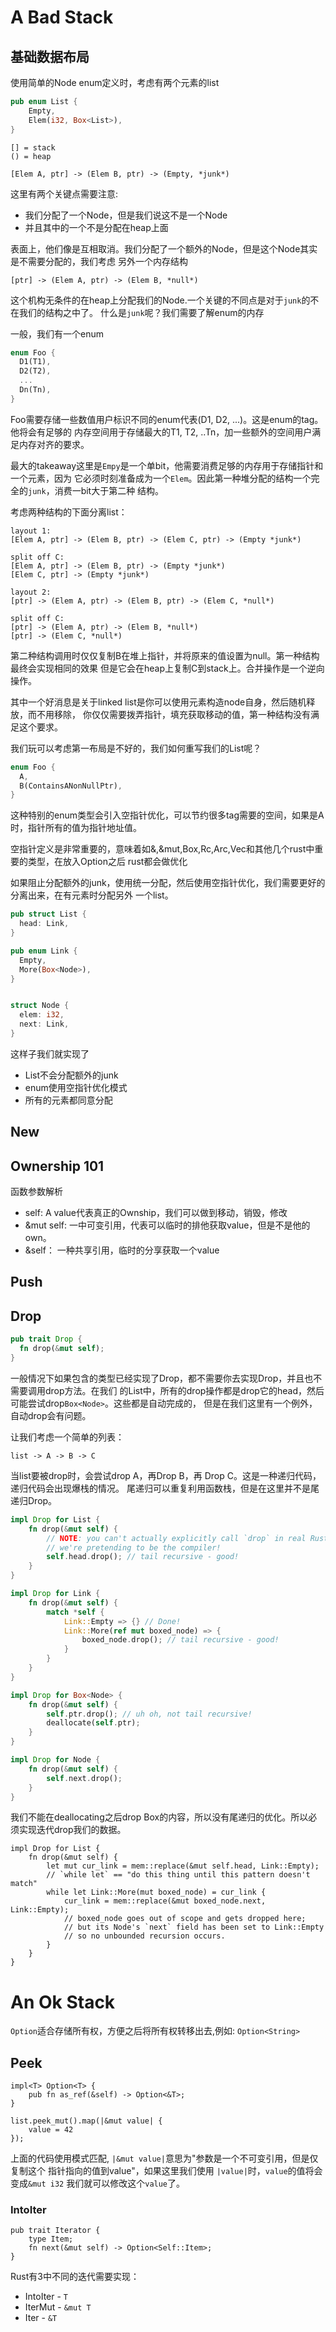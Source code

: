 # A Bad Stack

## 基础数据布局
使用简单的Node enum定义时，考虑有两个元素的list
```rust
pub enum List {
    Empty,
    Elem(i32, Box<List>),
}
```

```
[] = stack
() = heap

[Elem A, ptr] -> (Elem B, ptr) -> (Empty, *junk*)
```
这里有两个关键点需要注意:
- 我们分配了一个Node，但是我们说这不是一个Node
- 并且其中的一个不是分配在heap上面

表面上，他们像是互相取消。我们分配了一个额外的Node，但是这个Node其实是不需要分配的，我们考虑
另外一个内存结构

```
[ptr] -> (Elem A, ptr) -> (Elem B, *null*)
```

这个机构无条件的在heap上分配我们的Node.一个关键的不同点是对于`junk`的不在我们的结构之中了。
什么是`junk`呢？我们需要了解enum的内存

一般，我们有一个enum
```rust
enum Foo {
  D1(T1),
  D2(T2),
  ...
  Dn(Tn),
}
```

Foo需要存储一些数值用户标识不同的enum代表(D1, D2, ...)。这是enum的tag。他将会有足够的
内存空间用于存储最大的T1, T2, ..Tn，加一些额外的空间用户满足内存对齐的要求。

最大的takeaway这里是`Empy`是一个单bit，他需要消费足够的内存用于存储指针和一个元素，因为
它必须时刻准备成为一个`Elem`。因此第一种堆分配的结构一个完全的`junk`，消费一bit大于第二种
结构。

考虑两种结构的下面分离list：
```
layout 1:
[Elem A, ptr] -> (Elem B, ptr) -> (Elem C, ptr) -> (Empty *junk*)

split off C:
[Elem A, ptr] -> (Elem B, ptr) -> (Empty *junk*)
[Elem C, ptr] -> (Empty *junk*)
```

```
layout 2:
[ptr] -> (Elem A, ptr) -> (Elem B, ptr) -> (Elem C, *null*)

split off C:
[ptr] -> (Elem A, ptr) -> (Elem B, *null*)
[ptr] -> (Elem C, *null*)
```

第二种结构调用时仅仅复制B在堆上指针，并将原来的值设置为null。第一种结构最终会实现相同的效果
但是它会在heap上复制C到stack上。合并操作是一个逆向操作。

其中一个好消息是关于linked list是你可以使用元素构造node自身，然后随机释放，而不用移除，
你仅仅需要拨弄指针，填充获取移动的值，第一种结构没有满足这个要求。

我们玩可以考虑第一布局是不好的，我们如何重写我们的List呢？

```rust
enum Foo {
  A,
  B(ContainsANonNullPtr),
}
```
这种特别的enum类型会引入空指针优化，可以节约很多tag需要的空间，如果是A时，指针所有的值为指针地址值。

空指针定义是非常重要的，意味着如&,&mut,Box,Rc,Arc,Vec和其他几个rust中重要的类型，在放入Option之后
rust都会做优化

如果阻止分配额外的junk，使用统一分配，然后使用空指针优化，我们需要更好的分离出来，在有元素时分配另外
一个list。

```rust
pub struct List {
  head: Link,
}

pub enum Link {
  Empty,
  More(Box<Node>),
}


struct Node {
  elem: i32,
  next: Link,
}
```

这样子我们就实现了
- List不会分配额外的junk
- enum使用空指针优化模式
- 所有的元素都同意分配

## New

## Ownership 101

函数参数解析

- self: A value代表真正的Ownship，我们可以做到移动，销毁，修改
- &mut self: 一中可变引用，代表可以临时的排他获取value，但是不是他的own。
- &self： 一种共享引用，临时的分享获取一个value

## Push


## Drop

```rust
pub trait Drop {
  fn drop(&mut self);
}
```

一般情况下如果包含的类型已经实现了Drop，都不需要你去实现Drop，并且也不需要调用drop方法。在我们
的List中，所有的drop操作都是drop它的head，然后可能尝试drop`Box<Node>`。这些都是自动完成的，
但是在我们这里有一个例外，自动drop会有问题。

让我们考虑一个简单的列表：

```
list -> A -> B -> C
```

当list要被drop时，会尝试drop A，再Drop B，再 Drop C。这是一种递归代码，递归代码会出现爆栈的情况。
尾递归可以重复利用函数栈，但是在这里并不是尾递归Drop。

```rust
impl Drop for List {
    fn drop(&mut self) {
        // NOTE: you can't actually explicitly call `drop` in real Rust code;
        // we're pretending to be the compiler!
        self.head.drop(); // tail recursive - good!
    }
}

impl Drop for Link {
    fn drop(&mut self) {
        match *self {
            Link::Empty => {} // Done!
            Link::More(ref mut boxed_node) => {
                boxed_node.drop(); // tail recursive - good!
            }
        }
    }
}

impl Drop for Box<Node> {
    fn drop(&mut self) {
        self.ptr.drop(); // uh oh, not tail recursive!
        deallocate(self.ptr);
    }
}

impl Drop for Node {
    fn drop(&mut self) {
        self.next.drop();
    }
}
```

我们不能在deallocating之后drop Box的内容，所以没有尾递归的优化。所以必须实现迭代drop我们的数据。

```
impl Drop for List {
    fn drop(&mut self) {
        let mut cur_link = mem::replace(&mut self.head, Link::Empty);
        // `while let` == "do this thing until this pattern doesn't match"
        while let Link::More(mut boxed_node) = cur_link {
            cur_link = mem::replace(&mut boxed_node.next, Link::Empty);
            // boxed_node goes out of scope and gets dropped here;
            // but its Node's `next` field has been set to Link::Empty
            // so no unbounded recursion occurs.
        }
    }
}
```
# An Ok Stack

`Option`适合存储所有权，方便之后将所有权转移出去,例如: `Option<String>`

## Peek

```
impl<T> Option<T> {
    pub fn as_ref(&self) -> Option<&T>;
}
```

```
list.peek_mut().map(|&mut value| {
    value = 42
});
```
上面的代码使用模式匹配, `|&mut value|`意思为"参数是一个不可变引用，但是仅复制这个
指针指向的值到value"，如果这里我们使用 `|value|`时，`value`的值将会变成`&mut i32`
我们就可以修改这个`value`了。

### IntoIter

```
pub trait Iterator {
    type Item;
    fn next(&mut self) -> Option<Self::Item>;
}
```

Rust有3中不同的迭代需要实现：

- IntoIter - `T`
- IterMut - `&mut T`
- Iter - `&T`


